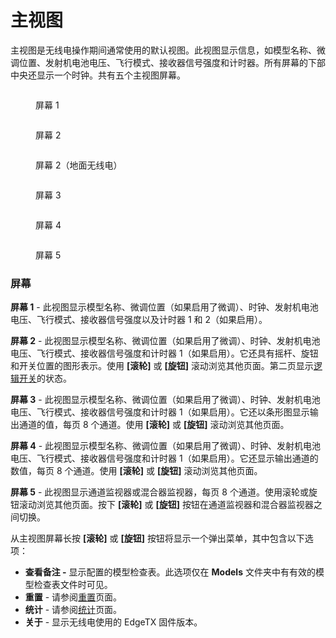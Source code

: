 # 主视图

主视图是无线电操作期间通常使用的默认视图。此视图显示信息，如模型名称、微调位置、发射机电池电压、飞行模式、接收器信号强度和计时器。所有屏幕的下部中央还显示一个时钟。共有五个主视图屏幕。

<div>

<figure><img src="https://edgetx-static.zkl2333.com/bwview1.png" alt=""><figcaption><p>屏幕 1</p></figcaption></figure>

<figure><img src="https://edgetx-static.zkl2333.com/bwview2.png" alt=""><figcaption><p>屏幕 2</p></figcaption></figure>

<figure><img src="https://edgetx-static.zkl2333.com/BWScreen6 (1).png" alt=""><figcaption><p>屏幕 2（地面无线电）</p></figcaption></figure>

</div>

<div>

<figure><img src="https://edgetx-static.zkl2333.com/bwview3.png" alt=""><figcaption><p>屏幕 3</p></figcaption></figure>

<figure><img src="https://edgetx-static.zkl2333.com/bwview4.png" alt=""><figcaption><p>屏幕 4</p></figcaption></figure>

<figure><img src="https://edgetx-static.zkl2333.com/bwview5.png" alt=""><figcaption><p>屏幕 5</p></figcaption></figure>

</div>

### 屏幕

**屏幕 1** - 此视图显示模型名称、微调位置（如果启用了微调）、时钟、发射机电池电压、飞行模式、接收器信号强度以及计时器 1 和 2（如果启用）。

**屏幕 2** - 此视图显示模型名称、微调位置（如果启用了微调）、时钟、发射机电池电压、飞行模式、接收器信号强度和计时器 1（如果启用）。它还具有摇杆、旋钮和开关位置的图形表示。使用 **\[滚轮]** 或 **\[旋钮]** 滚动浏览其他页面。第二页显示[逻辑开关](../model-select/logical-switches.md)的状态。

**屏幕 3** - 此视图显示模型名称、微调位置（如果启用了微调）、时钟、发射机电池电压、飞行模式、接收器信号强度和计时器 1（如果启用）。它还以条形图显示输出通道的值，每页 8 个通道。使用 **\[滚轮]** 或 **\[旋钮]** 滚动浏览其他页面。

**屏幕 4** - 此视图显示模型名称、微调位置（如果启用了微调）、时钟、发射机电池电压、飞行模式、接收器信号强度和计时器 1（如果启用）。它还显示输出通道的数值，每页 8 个通道。使用 **\[滚轮]** 或 **\[旋钮]** 滚动浏览其他页面。

**屏幕 5** - 此视图显示通道监视器或混合器监视器，每页 8 个通道。使用滚轮或旋钮滚动浏览其他页面。按下 **\[滚轮]** 或 **\[旋钮]** 按钮在通道监视器和混合器监视器之间切换。

从主视图屏幕长按 **\[滚轮]** 或 **\[旋钮]** 按钮将显示一个弹出菜单，其中包含以下选项：

* **查看备注 -** 显示配置的模型检查表。此选项仅在 **Models** 文件夹中有有效的模型检查表文件时可见。
* **重置** - 请参阅[重置](reset.md)页面。
* **统计** - 请参阅[统计](statistics.md)页面。
* **关于** - 显示无线电使用的 EdgeTX 固件版本。